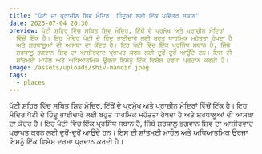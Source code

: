 ```yaml
---
title: "ਪੱਟੀ ਦਾ ਪ੍ਰਾਚੀਨ ਸ਼ਿਵ ਮੰਦਿਰ: ਹਿੰਦੂਆਂ ਲਈ ਇੱਕ ਪਵਿੱਤਰ ਸਥਾਨ"
date: 2025-07-04 20:30
preview: ਪੱਟੀ ਸ਼ਹਿਰ ਵਿੱਚ ਸਥਿਤ ਸ਼ਿਵ ਮੰਦਿਰ, ਇੱਥੋਂ ਦੇ ਪ੍ਰਮੁੱਖ ਅਤੇ ਪ੍ਰਾਚੀਨ ਮੰਦਿਰਾਂ
  ਵਿੱਚੋਂ ਇੱਕ ਹੈ। ਇਹ ਮੰਦਿਰ ਪੱਟੀ ਦੇ ਹਿੰਦੂ ਭਾਈਚਾਰੇ ਲਈ ਬਹੁਤ ਧਾਰਮਿਕ ਮਹੱਤਤਾ ਰੱਖਦਾ ਹੈ
  ਅਤੇ ਸ਼ਰਧਾਲੂਆਂ ਦੀ ਆਸਥਾ ਦਾ ਕੇਂਦਰ ਹੈ। ਇਹ ਪੱਟੀ ਵਿੱਚ ਇੱਕ ਪ੍ਰਸਿੱਧ ਸਥਾਨ ਹੈ, ਜਿੱਥੇ
  ਸ਼ਰਧਾਲੂ ਭਗਵਾਨ ਸ਼ਿਵ ਦਾ ਆਸ਼ੀਰਵਾਦ ਪ੍ਰਾਪਤ ਕਰਨ ਲਈ ਦੂਰੋਂ-ਦੂਰੋਂ ਆਉਂਦੇ ਹਨ। ਇਸ ਦੀ
  ਸ਼ਾਂਤਮਈ ਮਾਹੌਲ ਅਤੇ ਅਧਿਆਤਮਿਕ ਊਰਜਾ ਇਸਨੂੰ ਇੱਕ ਵਿਸ਼ੇਸ਼ ਦਰਜਾ ਪ੍ਰਦਾਨ ਕਰਦੀ ਹੈ।
image: /assets/uploads/shiv-mandir.jpeg
tags:
  - places
---
```

ਪੱਟੀ ਸ਼ਹਿਰ ਵਿੱਚ ਸਥਿਤ ਸ਼ਿਵ ਮੰਦਿਰ, ਇੱਥੋਂ ਦੇ ਪ੍ਰਮੁੱਖ ਅਤੇ ਪ੍ਰਾਚੀਨ ਮੰਦਿਰਾਂ ਵਿੱਚੋਂ ਇੱਕ ਹੈ। ਇਹ ਮੰਦਿਰ ਪੱਟੀ ਦੇ ਹਿੰਦੂ ਭਾਈਚਾਰੇ ਲਈ ਬਹੁਤ ਧਾਰਮਿਕ ਮਹੱਤਤਾ ਰੱਖਦਾ ਹੈ ਅਤੇ ਸ਼ਰਧਾਲੂਆਂ ਦੀ ਆਸਥਾ ਦਾ ਕੇਂਦਰ ਹੈ। ਇਹ ਪੱਟੀ ਵਿੱਚ ਇੱਕ ਪ੍ਰਸਿੱਧ ਸਥਾਨ ਹੈ, ਜਿੱਥੇ ਸ਼ਰਧਾਲੂ ਭਗਵਾਨ ਸ਼ਿਵ ਦਾ ਆਸ਼ੀਰਵਾਦ ਪ੍ਰਾਪਤ ਕਰਨ ਲਈ ਦੂਰੋਂ-ਦੂਰੋਂ ਆਉਂਦੇ ਹਨ। ਇਸ ਦੀ ਸ਼ਾਂਤਮਈ ਮਾਹੌਲ ਅਤੇ ਅਧਿਆਤਮਿਕ ਊਰਜਾ ਇਸਨੂੰ ਇੱਕ ਵਿਸ਼ੇਸ਼ ਦਰਜਾ ਪ੍ਰਦਾਨ ਕਰਦੀ ਹੈ।